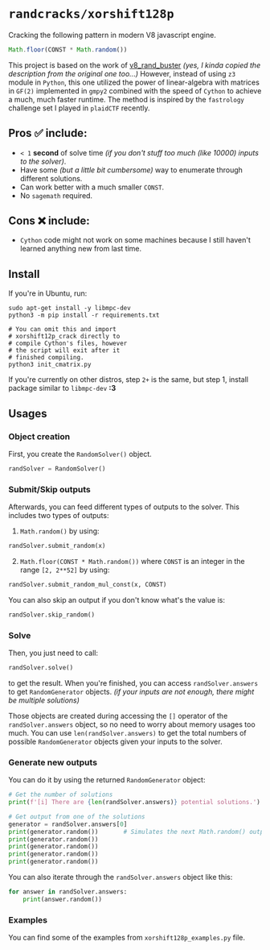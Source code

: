 # `randcracks/xorshift128p`

Cracking the following pattern in modern V8 javascript engine.
```js
Math.floor(CONST * Math.random())
```

This project is based on the work of [v8_rand_buster](https://github.com/d0nutptr/v8_rand_buster) *(yes, I kinda copied the description from the original one too...)* However, instead of using `z3` module in `Python`, this one utilized the power of linear-algebra with matrices in `GF(2)` implemented in `gmpy2` combined with the speed of `Cython` to achieve a much, much faster runtime. The method is inspired by the `fastrology` challenge set I played in `plaidCTF` recently.

## Pros ✅ include:
- `< 1` **second** of solve time *(if you don't stuff too much (like 10000) inputs to the solver)*.
- Have some *(but a little bit cumbersome)* way to enumerate through different solutions.
- Can work better with a much smaller `CONST`.
- No `sagemath` required.

## Cons ❌ include:
- `Cython` code might not work on some machines because I still haven't learned anything new from last time.

## Install

If you're in Ubuntu, run:
```
sudo apt-get install -y libmpc-dev
python3 -m pip install -r requirements.txt

# You can omit this and import 
# xorshift12p_crack directly to 
# compile Cython's files, however
# the script will exit after it
# finished compiling.
python3 init_cmatrix.py  
```

If you're currently on other distros, step `2+` is the same, but step 1, install package similar to `libmpc-dev` **:3**

## Usages

### Object creation
First, you create the `RandomSolver()` object.
```py
randSolver = RandomSolver()
```

### Submit/Skip outputs
Afterwards, you can feed different types of outputs to the solver. This includes two types of outputs:
1. `Math.random()` by using:
```py
randSolver.submit_random(x) 
```

2. `Math.floor(CONST * Math.random())` where `CONST` is an integer in the range `[2, 2**52]` by using:
```py
randSolver.submit_random_mul_const(x, CONST)
```

You can also skip an output if you don't know what's the value is:
```py
randSolver.skip_random()
```

### Solve
Then, you just need to call:
```py
randSolver.solve()
```

to get the result. When you're finished, you can access `randSolver.answers` to get `RandomGenerator` objects. *(if your inputs are not enough, there might be multiple solutions)*

Those objects are created during accessing the `[]` operator of the `randSolver.answers` object, so no need to worry about memory usages too much. You can use `len(randSolver.answers)` to get the total numbers of possible `RandomGenerator` objects given your inputs to the solver.

### Generate new outputs
You can do it by using the returned `RandomGenerator` object:

```py
# Get the number of solutions
print(f'[i] There are {len(randSolver.answers)} potential solutions.')

# Get output from one of the solutions
generator = randSolver.answers[0]
print(generator.random())       # Simulates the next Math.random() outputs
print(generator.random())       
print(generator.random())
print(generator.random())
print(generator.random())
```

You can also iterate through the `randSolver.answers` object like this:
```py
for answer in randSolver.answers:
    print(answer.random())
```

### Examples
You can find some of the examples from `xorshift128p_examples.py` file.